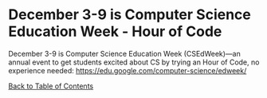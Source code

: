 # December 3-9 is Computer Science Education Week - Hour of Code

December 3-9 is Computer Science Education Week (CSEdWeek)—an annual event to get students excited
about CS by trying an Hour of Code, no experience needed: https://edu.google.com/computer-science/edweek/

[Back to Table of Contents](https://github.com/Pomona-ITS/DailyChallenges/blob/main/README.md)
